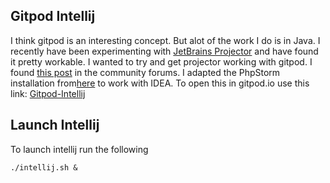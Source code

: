 ## Gitpod Intellij
I think gitpod is an interesting concept. But alot of the work I do is in Java. I recently have been experimenting with [JetBrains Projector](https://blog.jetbrains.com/blog/2021/03/11/projector-is-out/) and have found it pretty workable.  I wanted to try and get projector working with gitpod.  I found [this post](https://community.gitpod.io/t/running-phpstorm-through-projector-in-gitpod/2760/4) in the community forums.  I adapted the PhpStorm installation from[here](https://github.com/shaal/ddev-gitpod#do-you-like-phpstorm-instead-of-theia-or-vscode) to work with IDEA.  To open this in gitpod.io use this link: [Gitpod-Intellij](https://gitpod.io/#https://github.com/rmchale/gitpod-intellij) 

## Launch Intellij
To launch intellij run the following

```
./intellij.sh &
```